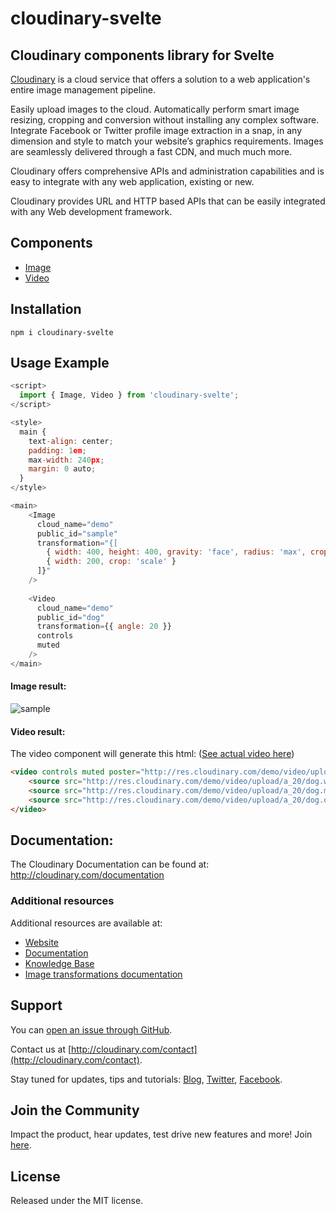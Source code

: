 # cloudinary-svelte

## Cloudinary components library for Svelte

[Cloudinary](https://cloudinary.com) is a cloud service that offers a solution to a web application's entire image management pipeline.

Easily upload images to the cloud. Automatically perform smart image resizing, cropping and conversion without installing any complex software. Integrate Facebook or Twitter profile image extraction in a snap, in any dimension and style to match your website’s graphics requirements. Images are seamlessly delivered through a fast CDN, and much much more.

Cloudinary offers comprehensive APIs and administration capabilities and is easy to integrate with any web application, existing or new.

Cloudinary provides URL and HTTP based APIs that can be easily integrated with any Web development framework.


## Components
* [Image](https://nirmaoz.github.io/cloudinary-svelte/?path=/docs/image--sample)
* [Video](https://nirmaoz.github.io/cloudinary-svelte/?path=/docs/video--sample)


## Installation

```shell
npm i cloudinary-svelte
```

## Usage Example
   
```js
<script>
  import { Image, Video } from 'cloudinary-svelte';
</script>

<style>
  main {
    text-align: center;
    padding: 1em;
    max-width: 240px;
    margin: 0 auto;
  }
</style>

<main>
    <Image
      cloud_name="demo"
      public_id="sample"
      transformation="{[
        { width: 400, height: 400, gravity: 'face', radius: 'max', crop: 'crop' },
        { width: 200, crop: 'scale' }
      ]}"
    />
    
    <Video
      cloud_name="demo"
      public_id="dog"
      transformation={{ angle: 20 }}
      controls
      muted
    />
</main>
```

#### Image result:
<div>
    <img alt="sample" src="http://res.cloudinary.com/demo/image/upload/c_crop,g_face,h_400,r_max,w_400/c_scale,w_200/sample">
</div>

#### Video result:
The video component will generate this html:
([See actual video here](http://res.cloudinary.com/demo/video/upload/a_20/dog.mp4))
```html
<video controls muted poster="http://res.cloudinary.com/demo/video/upload/a_20/dog.jpg">
    <source src="http://res.cloudinary.com/demo/video/upload/a_20/dog.webm" type="video/webm">
    <source src="http://res.cloudinary.com/demo/video/upload/a_20/dog.mp4" type="video/mp4">
    <source src="http://res.cloudinary.com/demo/video/upload/a_20/dog.ogv" type="video/ogg">
</video>
```

## Documentation:

The Cloudinary Documentation can be found at:
http://cloudinary.com/documentation

### Additional resources

Additional resources are available at:

* [Website](http://cloudinary.com)
* [Documentation](http://cloudinary.com/documentation)
* [Knowledge Base](http://support.cloudinary.com/forums)
* [Image transformations documentation](http://cloudinary.com/documentation/image_transformations)

## Support

You can [open an issue through GitHub](https://github.com/cloudinary/cloudinary-svelte/issues).

Contact us at [http://cloudinary.com/contact](http://cloudinary.com/contact).

Stay tuned for updates, tips and tutorials: [Blog](http://cloudinary.com/blog), [Twitter](https://twitter.com/cloudinary), [Facebook](http://www.facebook.com/Cloudinary).

## Join the Community ##########################################################

Impact the product, hear updates, test drive new features and more! Join [here](https://www.facebook.com/groups/CloudinaryCommunity).

## License

Released under the MIT license.